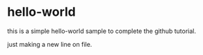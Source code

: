 # hello-world
this is a simple  hello-world sample to complete the github tutorial.

just making a new line on file.
